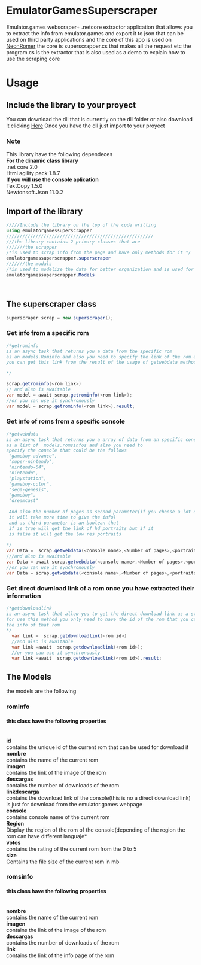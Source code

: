 # EmulatorGamesSuperscraper
Emulator.games webscraper+ .netcore extractor application that allows you to extract the info from emulator.games and export it to json that can be used on third party applications
and the core of this app is used on <a href='https://github.com/Gr3gorywolf/NeonRom3r'>NeonRomer</a> the core is superscrapper.cs that makes all the request etc
the program.cs is the extractor that is also used as a demo to explain how to use the scraping core
# Usage
## Include the library to your proyect
You can download the dll that is currently on the dll folder or also download it clicking <a href="https://github.com/Gr3gorywolf/EmulatorGamesSuperscraper/raw/master/dll/emulatorgamessuperscraper.dll">Here</a>
Once you have the dll just import to your proyect
### Note
This library have the following dependeces
<br><b>For the dinamic class library</b>
<br>.net core 2.0
<br>Html agility pack 1.8.7
<br><b>If you will use the console aplication</b>
<br>TextCopy 1.5.0
<br>Newtonsoft.Json 11.0.2
## Import of the library
```c#
/////Include the library on the top of the code writting
using emulatorgamessuperscrapper
///////////////////////////////////////////////////////
///the library contains 2 primary classes that are
///////the scrapper
/*is used to scrap info from the page and have only methods for it */
emulatorgamessuperscrapper.superscraper
///////the modals
/*is used to modelize the data for better organization and is used for the superscraper methods for better output*/
emulatorgamessuperscrapper.Models




```

## The superscraper class

```c#
superscraper scrap = new superscraper();
```
### Get info from a specific rom
```c#
/*getrominfo
is an async task that returns you a data from the specific rom
as an models.Rominfo and also you need to specify the link of the rom as a parameter.
you can get this link from the result of the usage of getwebdata method

*/

scrap.getrominfo(<rom link>)
// and also is awaitable
var model = await scrap.getrominfo(<rom link>);
//or you can use it synchronously
var model = scrap.getrominfo(<rom link>).result;
```
### Get info of roms from a specific console
```c#
/*getwebdata
is an async task that returns you a array of data from an specific console
as a list of  models.romsinfos and also you need to 
specify the console that could be the follows
 "gameboy-advance",
 "super-nintendo",
 "nintendo-64", 
 "nintendo",
 "playstation",
 "gameboy-color", 
 "sega-genesis", 
 "gameboy",
 "dreamcast"
 
 And also the number of pages as second parameter(if you choose a lot of pages
 it will take more time to give the info)
 and as third parameter is an boolean that 
 if is true will get the link of hd portraits but if it 
 is false it will get the low res portraits
 
*/
var Data =  scrap.getwebdata(<console name>,<Number of pages>,<portraits quality>);
///and also is awaitable
var Data = await scrap.getwebdata(<console name>,<Number of pages>,<portraits quality>);
//or you can use it synchronously
var Data = scrap.getwebdata(<console name>,<Number of pages>,<portraits quality>).result;
```
### Get direct download link of a rom once you have extracted their information
```c#
/*getdownloadlink
is an async task that allow you to get the direct download link as a string 
for use this method you only need to have the id of the rom that you can get extracting
the info of that rom
*/
  var link =  scrap.getdownloadlink(<rom id>)
  //and also is awaitable
  var link =await  scrap.getdownloadlink(<rom id>);
  //or you can use it synchronously
  var link =await  scrap.getdownloadlink(<rom id>).result;
```

## The Models
the models are the following
### rominfo
#### this class have the following properties
<br><b>id</b>
<br>contains the unique id of the current rom that can be used for download it
<br><b>nombre</b>
<br>contains the name of the current rom
<br><b>imagen</b>
<br>contains the link of the image of the rom
<br><b>descargas</b>
<br>contains the number of downloads of the rom
<br><b>linkdescarga</b>
<br>contains the download link of the console(this is no a direct download link)
<br>is just for download from the emulator.games webpage 
<br><b>console</b>
<br>contains console name of the current rom
<br><b>Region</b>
<br>Display the region of the rom of the console(depending of the region the rom can have different languaje*
<br><b>votos</b>
<br>contains the rating of the current rom from the 0 to 5
<br><b>size</b>
<br>Contains the file size of the current rom in mb

### romsinfo
#### this class have the following properties
<br><b>nombre</b>
<br>contains the name of the current rom
<br><b>imagen</b>
<br>contains the link of the image of the rom
<br><b>descargas</b>
<br>contains the number of downloads of the rom
<br><b>link</b>
<br>contains the link of the info page of the rom
